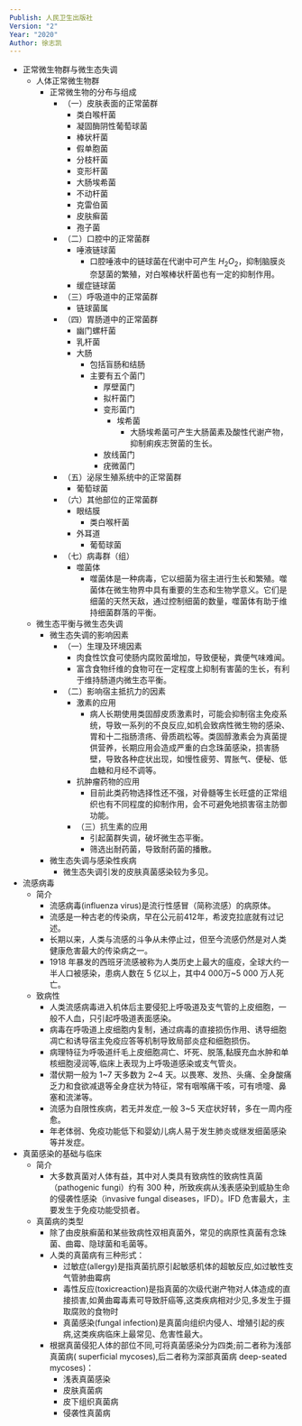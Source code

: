 ```yaml
---
Publish: 人民卫生出版社
Version: "2"
Year: "2020"
Author: 徐志凯
---
```

- 正常微生物群与微生态失调
	- 人体正常微生物群
		- 正常微生物的分布与组成
			- （一）皮肤表面的正常菌群
				- 类白喉杆菌
				- 凝固酶阴性葡萄球菌
				- 棒状杆菌
				- 假单胞菌
				- 分枝杆菌
				- 变形杆菌
				- 大肠埃希菌
				- 不动杆菌
				- 克雷伯菌
				- 皮肤癣菌
				- 孢子菌
			- （二）口腔中的正常菌群
				- 唾液链球菌
					- 口腔唾液中的链球菌在代谢中可产生 $H_2 O_2$，抑制脑膜炎奈瑟菌的繁殖，对白喉棒状杆菌也有一定的抑制作用。
				- 缓症链球菌
			- （三）呼吸道中的正常菌群
				- 链球菌属
			- （四）胃肠道中的正常菌群
				- 幽门螺杆菌
				- 乳杆菌
				- 大肠
					- 包括盲肠和结肠
					- 主要有五个菌门
						- 厚壁菌门
						- 拟杆菌门
						- 变形菌门
							- 埃希菌
								- 大肠埃希菌可产生大肠菌素及酸性代谢产物，抑制痢疾志贺菌的生长。
						- 放线菌门
						- 疣微菌门
			- （五）泌尿生殖系统中的正常菌群
				- 葡萄球菌
			- （六）其他部位的正常菌群
				- 眼结膜
					- 类白喉杆菌
				- 外耳道
					- 葡萄球菌
			- （七）病毒群（组）
				- 噬菌体
					- 噬菌体是一种病毒，它以细菌为宿主进行生长和繁殖。噬菌体在微生物界中具有重要的生态和生物学意义。它们是细菌的天然天敌，通过控制细菌的数量，噬菌体有助于维持细菌群落的平衡。
	- 微生态平衡与微生态失调
		- 微生态失调的影响因素
			- （一）生理及环境因素
				- 肉食性饮食可使肠内腐败菌增加，导致便秘，粪便气味难闻。
				- 富含食物纤维的食物可在一定程度上抑制有害菌的生长，有利于维持肠道内微生态平衡。
			- （二）影响宿主抵抗力的因素
				- 激素的应用
					- 病人长期使用类固醇皮质激素时，可能会抑制宿主免疫系统，导致一系列的不良反应,如机会致病性微生物的感染、胃和十二指肠溃疡、骨质疏松等。类固醇激素会为真菌提供营养，长期应用会造成严重的白念珠菌感染，损害肠壁，导致各种症状出现，如慢性疲劳、胃胀气、便秘、低血糖和月经不调等。
				- 抗肿瘤药物的应用
					- 目前此类药物选择性还不强，对骨髓等生长旺盛的正常组织也有不同程度的抑制作用，会不可避免地损害宿主防御功能。
				- （三）抗生素的应用
					- 引起菌群失调，破坏微生态平衡。
					- 筛选出耐药菌，导致耐药菌的播散。
		- 微生态失调与感染性疾病
			- 微生态失调引发的皮肤真菌感染较为多见。
- 流感病毒
	- 简介
		- 流感病毒(influenza virus)是流行性感冒（简称流感）的病原体。
		- 流感是一种古老的传染病，早在公元前412年，希波克拉底就有过记述。
		- 长期以来，人类与流感的斗争从未停止过，但至今流感仍然是对人类健康危害最大的传染病之一。
		- 1918 年暴发的西班牙流感被称为人类历史上最大的瘟疫，全球大约一半人口被感染，患病人数在 5 亿以上，其中4 000万~5 000 万人死亡。
	- 致病性
		- 人类流感病毒进入机体后主要侵犯上呼吸道及支气管的上皮细胞，一般不人血，只引起呼吸道表面感染。
		- 病毒在呼吸道上皮细胞内复制，通过病毒的直接损伤作用、诱导细胞凋亡和诱导宿主免疫应答等机制导致局部炎症和细胞损伤。
		- 病理特征为呼吸道纤毛上皮细胞凋亡、坏死、脱落,黏膜充血水肿和单核细胞浸润等,临床上表现为上呼吸道感染或支气管炎。
		- 潜伏期一般为 1~7 天多数为 2~4 天。以畏寒、发热、头痛、全身酸痛乏力和食欲减退等全身症状为特征，常有咽喉痛干咳，可有喷嚏、鼻塞和流涕等。
		- 流感为自限性疾病，若无并发症,一般 3~5 天症状好转，多在一周内痊愈。
		- 年老体弱、免疫功能低下和婴幼儿病人易于发生肺炎或继发细菌感染等并发症。
- 真菌感染的基础与临床
	- 简介
		- 大多数真菌对人体有益，其中对人类具有致病性的致病性真菌（pathogenic fungi）约有 300 种，所致疾病从浅表感染到威胁生命的侵袭性感染（invasive fungal diseases，IFD）。IFD 危害最大，主要发生于免疫功能受损者。
	- 真菌病的类型
		- 除了由皮肤癣菌和某些致病性双相真菌外，常见的病原性真菌有念珠菌、曲霉、隐球菌和毛菌等。
		- 人类的真菌病有三种形式：
			- 过敏症(allergy)是指真菌抗原引起敏感机体的超敏反应,如过敏性支气管肺曲霉病
			- 毒性反应(toxicreaction)是指真菌的次级代谢产物对人体造成的直接损害,如黄曲霉毒素可导致肝癌等,这类疾病相对少见,多发生于摄取腐败的食物时
			- 真菌感染(fungal infection)是真菌向组织内侵人、增殖引起的疾病,这类疾病临床上最常见、危害性最大。
		- 根据真菌侵犯人体的部位不同,可将真菌感染分为四类;前二者称为浅部真菌病( superficial mycoses),后二者称为深部真菌病 deep-seated mycoses)：
			- 浅表真菌感染
			- 皮肤真菌病
			- 皮下组织真菌病
			- 侵袭性真菌病